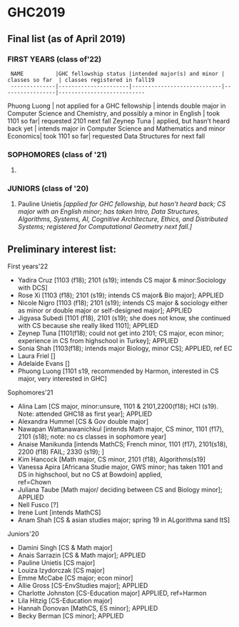# GHC2019









## Final list (as of April 2019)

### FIRST YEARS (class of'22)

     NAME          |GHC fellowship status |intended major(s) and minor | classes so far  | classes registered in fall19
     --------------|----------------------|----------------------------|-----------------|---------------------------
 Phuong Luong  | not applied for a GHC fellowship |  intends double major in Computer Science and Chemistry, and possibly a minor in English |  took 1101 so far|  requested 2101 next fall
Zeynep Tuna | applied, but hasn’t heard back yet | intends major in Computer Science and Mathematics and minor  Economics| took 1101 so far| requested Data Structures for next fall

    


### SOPHOMORES (class of '21)
1. 




### JUNIORS (class of '20) 
1. Pauline Unietis *[applied for GHC fellowship, but hasn't heard back;  CS major with an English minor;  has taken Intro, Data Structures, Algorithms, Systems, AI, Cognitive Architecture, Ethics, and Distributed Systems;  registered for Computational Geometry next fall.]*











## Preliminary interest list: 


First years'22
  * Yadira Cruz    [1103 (f18); 2101 (s19); intends CS major & minor:Sociology with DCS] 
  * Rose Xi        [1103 (f18); 2101 (s19); intends CS major& Bio major]; APPLIED
  * Nicole Nigro   [1103 (f18); 2101 (s19); intends CS major & sociology either as minor or double major or self-designed major]; APPLIED
  * Jigyasa Subedi [1101 (f18), 2101 (s19); she does not know, she continued with CS because she really liked 1101]; APPLIED 
  * Zeynep Tuna    [1101(f18); could not get into 2101; CS major, econ minor; experience in CS from highschool in Turkey]; APPLIED
  * Sonia Shah     [1103(f18); intends major Biology, minor CS]; APPLIED, ref EC
  * Laura Friel    []
  * Adelaide Evans []
  * Phuong Luong  [1101 s19, recommended by Harmon, interested in CS major, very interested in GHC]
  

Sophomores'21
  * Alina Lam                [CS major, minor:unsure, 1101 & 2101,2200(f18); HCI (s19). Note: attended GHC18 as first year]; APPLIED
  * Alexandra Hummel         [CS & Gov double major]
  * Nawapan Wattanawanichkul [intends Math major, CS minor, 1101 (f17), 2101 (s18); note: no cs classes in sophomore year] 
  * Anaise Manikunda         [intends MathCS; French minor, 1101 (f17), 2101(s18), 2200 (f18) FAIL; 2330 (s19); ] 
  * Kim Hancock              [Math major, CS minor, 2101 (f18), Algorithms(s19]
  * Vanessa Apira            [Africana Studie major, GWS minor; has taken 1101 and DS in highschool, but no CS at Bowdoin] applied,  
                             ref=Chown
  * Juliana Taube            [Math major/ deciding between CS and Biology minor]; APPLIED
  * Nell Fusco               [?]
  * Irene Lunt               [intends MathCS] 
  * Anam Shah                [CS & asian studies major; spring 19 in ALgorithma sand ItS] 
  
Juniors'20
  * Damini Singh       [CS & Math major]
  * Anais Sarrazin     [CS & Math major]; APPLIED
  * Pauline Unietis    [CS major]
  * Louiza Izydorczak  [CS major]
  * Emme McCabe        [CS major; econ minor] 
  * Allie Gross        [CS-EnvStudies major]; APPLIED
  * Charlotte Johnston [CS-Education major] APPLIED, ref=Harmon 
  * Lila Hitzig        [CS-Education major]
  * Hannah Donovan     [MathCS, ES minor]; APPLIED
  * Becky Berman       [CS minor]; APPLIED




